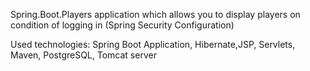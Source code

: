 Spring.Boot.Players application which allows you to display players on condition of logging in (Spring Security Configuration)

Used technologies: Spring Boot Application, Hibernate,JSP, Servlets, Maven, PostgreSQL, Tomcat server
